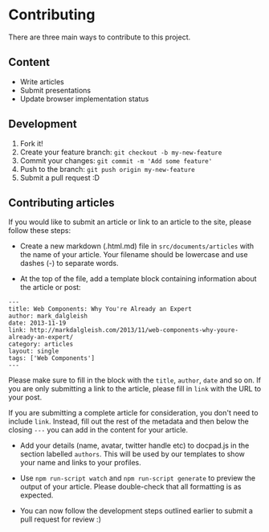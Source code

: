 # Contributing

There are three main ways to contribute to this project.

## Content

* Write articles
* Submit presentations
* Update browser implementation status

## Development

1. Fork it!
2. Create your feature branch: `git checkout -b my-new-feature`
3. Commit your changes: `git commit -m 'Add some feature'`
4. Push to the branch: `git push origin my-new-feature`
5. Submit a pull request :D

## Contributing articles

If you would like to submit an article or link to an article to the site, please follow these steps:

* Create a new markdown (.html.md) file in `src/documents/articles` with the name of your article. Your filename should be lowercase and use dashes (-) to separate words. 

* At the top of the file, add a template block containing information about the article or post:

```
---
title: Web Components: Why You're Already an Expert
author: mark_dalgleish
date: 2013-11-19
link: http://markdalgleish.com/2013/11/web-components-why-youre-already-an-expert/
category: articles
layout: single
tags: ['Web Components']
---
```

Please make sure to fill in the block with the `title`, `author`, `date` and so on. If you are only submitting a link to the article, please fill in `link` with the URL to your post. 

If you are submitting a complete article for consideration, you don't need to include `link`. Instead, fill out the rest of the metadata and then below the closing `---` you can add in the content for your article.

* Add your details (name, avatar, twitter handle etc) to docpad.js in the section labelled `authors`. This will be used by our templates to show your name and links to your profiles.

* Use `npm run-script watch` and `npm run-script generate` to preview the output of your article. Please double-check that all formatting is as expected. 

* You can now follow the development steps outlined earlier to submit a pull request for review :)

